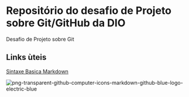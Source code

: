 # Repositório do desafio de Projeto sobre Git/GitHub da DIO
Desafio de Projeto sobre Git
## Links ùteis
[Sintaxe Basica Markdown](https://www.markdownguide.org/)



![png-transparent-github-computer-icons-markdown-github-blue-logo-electric-blue](https://user-images.githubusercontent.com/10788995/194319701-bc54ca30-2c24-4b90-8e60-a12a602ce33b.png)
